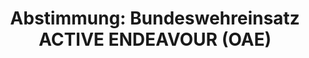 ---
layout: abstimmung
title: "Abstimmung: Bundeswehreinsatz ACTIVE ENDEAVOUR (OAE)"
categories:
 - Bundeswehr
 - Ausland
tags:
 - Mittelmeer
 - OAE
 - NATO
abstimmung:
 legislaturperiode: 18
 bundestagssitzung: 76
 abstimmung: 2
links:
 - title: https://www.bundestag.de/parlament/plenum/abstimmung/abstimmung?id=321
   url: https://www.bundestag.de/parlament/plenum/abstimmung/abstimmung?id=321
 - title: http://www.abgeordnetenwatch.de/fortsetzung_des_bundeswehreinsatzes_im_mittelmeer_active_endeavour-1105-708.html
   url: http://www.abgeordnetenwatch.de/fortsetzung_des_bundeswehreinsatzes_im_mittelmeer_active_endeavour-1105-708.html
data:
 - title: Abstimmungsergebnis 20141218_2-data.pdf
   url: /res/abstimmungsliste/20141218_2-data.pdf
 - title: Abstimmungsergebnis 20141218_2_xls-data.csv
   url: /res/abstimmungsliste/analyses/20141218_2_xls-data.csv
documents:
 - title: Drucksache 18/03247.pdf
   url: http://dip21.bundestag.de/dip21/btd/18/032/1803247.pdf
   local: /res/abstimmungsdaten/018-076-02/1803247.pdf
 - title: Drucksache 18/03584.pdf
   url: http://dip21.bundestag.de/dip21/btd/18/035/1803584.pdf
   local: /res/abstimmungsdaten/018-076-02/1803584.pdf
preview: |
     Deutscher Bundestag
    
     76. Sitzung des Deutschen Bundestages
     am Donnerstag, 18.Dezember 2014
    
     Endgültiges Ergebnis der Namentlichen Abstimmung Nr. 2
    
     Beschlussempfehlung des Auswärtigen Ausschusses (3. Ausschuss) zu dem Antrag der
     Bundesregierung
     Fortsetzung der Beteiligung bewaffneter deutscher Streitkräfte an der NATO-geführten
     Operation ACTIVE ENDEAVOUR im Mittelmeer
     -Drucksachen 18/3247 und 18/3584-
    
     Abgegebene Stimmen insgesamt:
    
     586
    
     Nicht abgegebene Stimmen:
     Ja-Stimmen:
    
     43
     461
    
     Nein-Stimmen:
    
     122
    
     Enthaltungen:
    
     3
    
     Ungültige:
    
     0
    
     Berlin, den 18.12.2014
    
     Beginn: 17:57
     Ende: 18:01
---